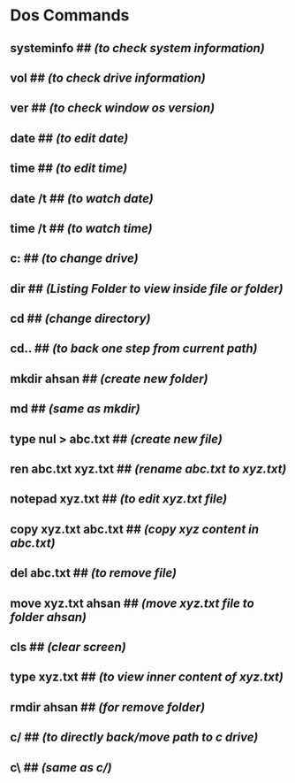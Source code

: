# Dos Commands

## systeminfo ##   *(to check system information)*
## vol  ##        *(to check drive information)*
## ver  ##        *(to check window os version)*
## date  ##       *(to edit date)*
## time  ##       *(to edit time)*
## date /t  ##    *(to watch date)*
## time /t  ##    *(to watch time)*
## c:   ##        *(to change drive)*
## dir  ##        *(Listing Folder to view inside file or folder)*
## cd   ##        *(change directory)*
## cd.. ##        *(to back one step from current path)*
## mkdir ahsan  ##          *(create new folder)*
## md           ##          *(same as mkdir)*
## type nul > abc.txt   ## *(create new file)*
## ren abc.txt xyz.txt  ## *(rename abc.txt to xyz.txt)*
## notepad xyz.txt      ## *(to edit xyz.txt file)*
## copy xyz.txt abc.txt  ##  *(copy xyz content in abc.txt)*
## del abc.txt          ##  *(to remove file)*
## move xyz.txt ahsan   ##  *(move xyz.txt file to  folder ahsan)*
## cls                  ##  *(clear screen)*
## type xyz.txt         ##  *(to view inner content of xyz.txt)*
## rmdir ahsan          ##  *(for remove folder)*
## c/                   ##  *(to directly back/move path to c drive)*
## c\                   ##  *(same as c/)*
